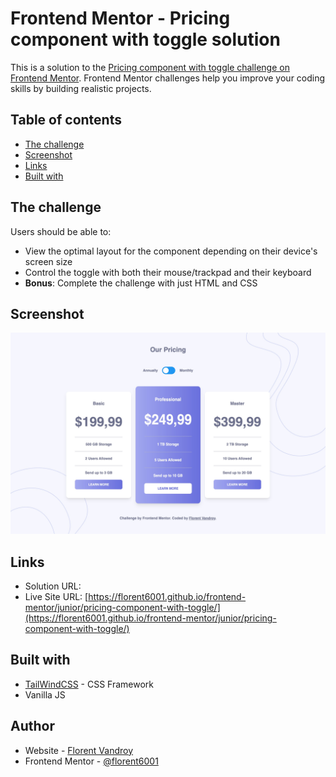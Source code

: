 # Frontend Mentor - Pricing component with toggle solution

This is a solution to the [Pricing component with toggle challenge on Frontend Mentor](https://www.frontendmentor.io/challenges/pricing-component-with-toggle-8vPwRMIC). Frontend Mentor challenges help you improve your coding skills by building realistic projects. 

## Table of contents

- [The challenge](#the-challenge)
- [Screenshot](#screenshot)
- [Links](#links)
- [Built with](#built-with)


## The challenge

Users should be able to:

- View the optimal layout for the component depending on their device's screen size
- Control the toggle with both their mouse/trackpad and their keyboard
- **Bonus**: Complete the challenge with just HTML and CSS

## Screenshot

![](./screenshot.jpg)


## Links

- Solution URL: []()
- Live Site URL: [https://florent6001.github.io/frontend-mentor/junior/pricing-component-with-toggle/](https://florent6001.github.io/frontend-mentor/junior/pricing-component-with-toggle/)

## Built with

- [TailWindCSS](https://tailwindcss.com/) - CSS Framework
- Vanilla JS


## Author

- Website - [Florent Vandroy](https://www.florent-vandroy.fr)
- Frontend Mentor - [@florent6001](https://www.frontendmentor.io/profile/florent6001)
